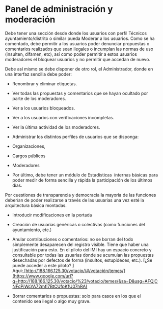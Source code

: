 # Panel de administración y moderación


Debe tener una sección desde donde los usuarios con perfil Técnicos
ayuntamiento/distrito o similar pueda Moderar a los usuarios. Como se ha
comentado, debe permitir a los usuarios poder denunciar propuestas o
comentarios realizados que sean ilegales o incumplan las normas de uso
(insulten, difamen, etc), así como poder permitir a estos usuarios
moderadores el bloquear usuarios y no permitir que accedan de nuevo.

Debe así mismo se debe disponer de otro rol, el Administrador, donde en
una interfaz sencilla debe poder:

-   Renombrar y eliminar etiquetas.

-   Ver todas las propuestas y comentarios que se hayan ocultado por
    parte de los moderadores.

-   Ver a los usuarios bloqueados.

-   Ver a los usuarios con verificaciones incompletas.

-   Ver la última actividad de los moderadores.

-   Administrar los distintos perfiles de usuarios que se disponga:

-   Organizaciones,

-   Cargos públicos

-   Moderadores

-   Por último, debe tener un módulo de Estadísticas  internas básicas
    para poder medir de forma sencilla y rápida la participación de los
    últimos días.

Por cuestiones de transparencia y democracia la mayoría de las funciones
deberían de poder realizarse a través de las usuarias una vez esté la
arquitectura básica montadas.

-   Introducir modificaciones en la portada

-   Creación de usuarias genéricas o colectivas (como funciones del
    ayuntamiento, etc.)

-   Anular contribuciones o comentarios: no se borran del todo
    simplemente desaparecen del registro visible. Tiene que haber una
    justificación para esto. En el piloto del IMI hay un espacio
    concreto y consultable por todas las usuarias donde se acumulan las
    propuestas desechadas por defectos de forma (insultos, estupideces,
    etc.). [¿Se puede acceder a este piloto? ]
    Aqui:[ ](https://www.google.com/url?q=http://188.166.125.30/votacio/%23/votacio/temes/&sa=D&usg=AFQjCNFcPiWcYA72mfI7BtCUfpKfU07hRA)[http://188.166.125.30/votacio/\#/votación/temes/](https://www.google.com/url?q=http://188.166.125.30/votacio/%23/votacio/temes/&sa=D&usg=AFQjCNFcPiWcYA72mfI7BtCUfpKfU07hRA)

-   Borrar comentarios o propuestas: solo para casos en los que el
    contenido sea ilegal o algo muy grave.